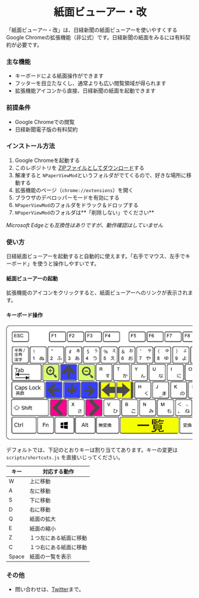 <h1 align="center">紙面ビューアー・改</h1>

「紙面ビューアー・改」は、日経新聞の紙面ビューアーを使いやすくするGoogle Chromeの拡張機能（非公式）です。日経新聞の紙面をみるには有料契約が必要です。

### 主な機能
- キーボードによる紙面操作ができます
- フッターを目立たなくし、通常よりも広い閲覧領域が得られます
- 拡張機能アイコンから直接、日経新聞の紙面を起動できます

### 前提条件
- Google Chromeでの閲覧
- 日経新聞電子版の有料契約

### インストール方法
1. Google Chromeを起動する
1. このレポジトリを [ZIPファイルとしてダウンロード](https://github.com/shiosanma/NPaperViewMod/archive/refs/heads/master.zip)する
1. 解凍すると `NPaperViewMod`というフォルダがでてくるので、好きな場所に移動する
1. 拡張機能のページ（`chrome://extensions`）を開く
1. ブラウザのデベロッパーモードを有効にする
1. `NPaperViewMod`のフォルダをドラック＆ドロップする
1. `NPaperViewMod`のフォルダは**「削除しない」でください**

*Microsoft Edgeとも互換性はありですが、動作確認はしていません*

### 使い方
日経紙面ビューアーを起動すると自動的に使えます。「右手でマウス、左手でキーボード」を使うと操作しやすいです。

#### 紙面ビューアーの起動
拡張機能のアイコンをクリックすると、紙面ビューアーへのリンクが表示されます。

#### キーボード操作
<img src='statics/keys.jpg' width='500px'>

デフォルトでは、下記のとおりキーは割り当ててあります。キーの変更は `scripts/shortcuts.js` を直接いじってください。

| キー | 対応する動作 |
| --- | --- |
| W | 上に移動 |
| A | 左に移動 |
| S | 下に移動 |
| D | 右に移動 |
| Q | 紙面の拡大 |
| E | 紙面の縮小 |
| Z | １つ左にある紙面に移動 |
| C | １つ右にある紙面に移動 |
| Space | 紙面の一覧を表示 |

### その他
- 問い合わせは、[Twitter](https://www.twitter.com/shiosanma)まで。
